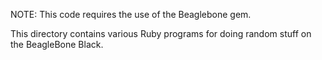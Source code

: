 NOTE: This code requires the use of the Beaglebone gem.

This directory contains various Ruby programs for doing
random stuff on the BeagleBone Black.

